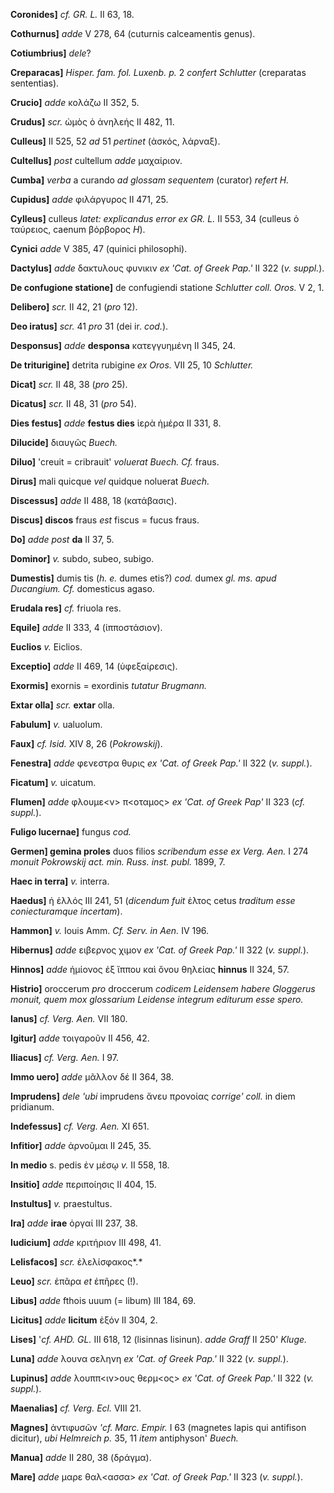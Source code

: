 **Coronides]** *cf. GR. L.* II 63, 18.

**Cothurnus]** *adde* V 278, 64 (cuturnis calceamentis genus).

**Cotiumbrius]** *dele*?

**Creparacas]** *Hisper. fam. fol. Luxenb. p.* 2 *confert Schlutter*
(creparatas sententias).

**Crucio]** *adde* κολάζω II 352, 5.

**Crudus]** *scr.* ὠμὸς ὀ ἀνηλεής II 482, 11.

**Culleus]** II 525, 52 *ad* 51 *pertinet* (ἀσκός, λάρναξ).

**Cultellus]** *post* cultellum *adde* μαχαίριον.

**Cumba]** *verba* a curando *ad glossam sequentem* (curator) *refert
H.*

**Cupidus]** *adde* φιλάργυρος II 471, 25.

**Cylleus]** culleus *latet: explicandus error ex GR. L.* II 553, 34
(culleus ὁ ταύρειος, caenum βόρβορος *H*).

**Cynici** *adde* V 385, 47 (quinici philosophi).

**Dactylus]** *adde* δακτυλους φυνικιν *ex 'Cat. of Greek Pap.'* II 322
(*v. suppl.*).

**De confugione statione]** de confugiendi statione *Schlutter coll.
Oros.* V 2, 1.

**Delibero]** *scr.* II 42, 21 (*pro* 12).

**Deo iratus]** *scr.* 41 *pro* 31 (dei ir. *cod.*).

**Desponsus]** *adde* **desponsa** κατεγγυημένη II 345, 24.

**De triturigine]** detrita rubigine *ex Oros.* VII 25, 10 *Schlutter.*

**Dicat]** *scr.* II 48, 38 (*pro* 25).

**Dicatus]** *scr.* II 48, 31 (*pro* 54).

**Dies festus]** *adde* **festus dies** ἱερὰ ἡμέρα II 331, 8.

**Dilucide]** διαυγῶς *Buech.*

**Diluo]** 'creuit = cribrauit' *voluerat Buech. Cf.* fraus.

**Dirus]** mali quicque *vel* quidque noluerat *Buech.*

**Discessus]** *adde* II 488, 18 (κατάβασις).

**Discus] discos** fraus *est* fiscus = fucus fraus.

**Do]** *adde post* **da** II 37, 5.

**Dominor]** *v.* subdo, subeo, subigo.

**Dumestis]** dumis tis (*h. e.* dumes etis?) *cod.* dumex *gl. ms.
apud Ducangium. Cf.* domesticus agaso.

**Erudala res]** *cf.* friuola res.

**Equile]** *adde* II 333, 4 (ἱπποστάσιον).

**Euclios** *v.* Eiclios.

**Exceptio]** *adde* II 469, 14 (ὑφεξαίρεσις).

**Exormis]** exornis = exordinis *tutatur Brugmann.*

**Extar olla]** *scr.* **extar** olla.

**Fabulum]** *v.* ualuolum.

**Faux]** *cf. Isid.* XIV 8, 26 (*Pokrowskij*).

**Fenestra]** *adde* φενεστρα θυρις *ex 'Cat. of Greek Pap.'* II 322
(*v. suppl.*).

**Ficatum]** *v.* uicatum.

**Flumen]** *adde* φλουμε\<ν\> π\<οταμος\> *ex 'Cat. of Greek Pap'* II
323 (*cf. suppl.*).

**Fuligo lucernae]** fungus *cod.*

**Germen] gemina proles** duos filios *scribendum esse ex Verg. Aen.* I
274 *mo­nuit Pokrowskij act. min. Russ. inst. publ.* 1899, 7.

**Haec in terra]** *v.* interra.

**Haedus]** ἡ ἑλλός III 241, 51 (*dicen­dum fuit* ἑλτος cetus *traditum
esse coniecturamque incertam*).

**Hammon]** *v.* Iouis Amm. *Cf. Serv. in Aen.* IV 196.

**Hibernus]** *adde* ειβερνος χιμον *ex 'Cat. of Greek Pap.'* II 322
(*v. suppl.*).

**Hinnos]** *adde* ἡμίονος ἐξ ἵππου καὶ ὄνου θηλείας **hinnus** II 324,
57.

**Histrio]** oroccerum *pro* droccerum *codicem Leidensem habere
Gloggerus mo­nuit, quem mox glossarium Leidense in­tegrum editurum esse
spero.*

**Ianus]** *cf. Verg. Aen.* VII 180.

**Igitur]** *adde* τοιγαροῦν II 456, 42.

**Iliacus]** *cf. Verg. Aen.* I 97.

**Immo uero]** *adde* μᾶλλον δέ II 364, 38.

**Imprudens]** *dele 'ubi* imprudens ἄνευ προνοίας *corrige' coll.* in
diem pridianum.

**Indefessus]** *cf. Verg. Aen.* XI 651.

**Infitior]** *adde* ἀρνοῦμαι II 245, 35.

**In medio** s. pedis ἐν μέσῳ *v.* II 558, 18.

**Insitio]** *adde* περιποίησις II 404, 15.

**Instultus]** *v.* praestultus.

**Ira]** *adde* **irae** ὀργαί III 237, 38.

**Iudicium]** *adde* κριτήριον III 498, 41.

**Lelisfacos]** *scr.* ἐλελίσφακος*.*

**Leuo]** *scr.* ἐπᾶρα *et* ἐπῆρες (!).

**Libus]** *adde* fthois uuum (= libum) III 184, 69.

**Licitus]** *adde* **licitum** ἐξόν II 304, 2.

**Lises]** '*cf. AHD. GL.* III 618, 12 (lisinnas lisinun). *adde Graff*
II 250' *Kluge.*

**Luna]** *adde* λουνα σεληνη *ex 'Cat. of Greek Pap.'* II 322 (*v.*
*suppl.*).

**Lupinus]** *adde* λουππ\<ιν\>ους θερμ\<ος\> *ex 'Cat. of Greek Pap.'*
II 322 (*v. suppl.*).

**Maenalias]** *cf. Verg. Ecl.* VIII 21.

**Magnes]** ἀντιφυσῶν *'cf. Marc. Empir.* I 63 (magnetes lapis qui
antifison dicitur), *ubi Helmreich p.* 35, 11 *item* antiphyson'
*Buech.*

**Manua]** *adde* II 280, 38 (δράγμα).

**Mare]** *adde* μαρε θαλ\<ασσα\> *ex 'Cat. of Greek Pap.'* II 323
(*v. suppl.*).
